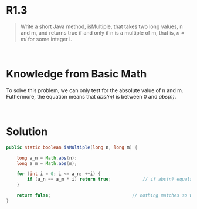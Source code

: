 # R1.3
> Write a short Java method, isMultiple, that takes two long values, n and m, and returns true if and only if n is a multiple of m, that is, *n = mi* for some integer i.

&nbsp;

# Knowledge from Basic Math
To solve this problem, we can only test for the absolute value of n and m. Futhermore, the equation means that *abs(m)* is between 0 and *abs(n)*.

&nbsp;

# Solution

```java
public static boolean isMultiple(long n, long m) {

    long a_n = Math.abs(n);
    long a_m = Math.abs(m);

    for (int i = 0; i <= a_n; ++i) {
        if (a_n == a_m * i) return true;            // if abs(n) equals abs(m) * i then we return true
    }

    return false;                               // nothing matches so we return false
}
```